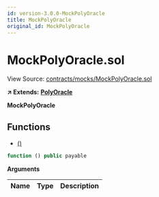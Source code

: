 ```yaml
---
id: version-3.0.0-MockPolyOracle
title: MockPolyOracle
original_id: MockPolyOracle
---
```


# MockPolyOracle.sol

View Source: [contracts/mocks/MockPolyOracle.sol](https://github.com/PolymathNetwork/polymath-core/tree/096ba240a927c98e1f1a182d2efee7c4c4c1dfc5/contracts/mocks/MockPolyOracle.sol)

**↗ Extends:** [**PolyOracle**](https://github.com/PolymathNetwork/polymath-core/tree/096ba240a927c98e1f1a182d2efee7c4c4c1dfc5/docs/api/PolyOracle.md)

**MockPolyOracle**

## Functions

* [\(\)](mockpolyoracle.md)

```javascript
function () public payable
```

**Arguments**

| Name | Type | Description |
| :--- | :--- | :--- |


